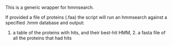 This is a generic wrapper for hmmsearch.

If provided a file of proteins (.faa) the script will run an hmmsearch against a specified .hmm database and output:
1.  a table of the proteins with hits, and their best-hit HMM, 2. a fasta file of all the proteins that had hits
